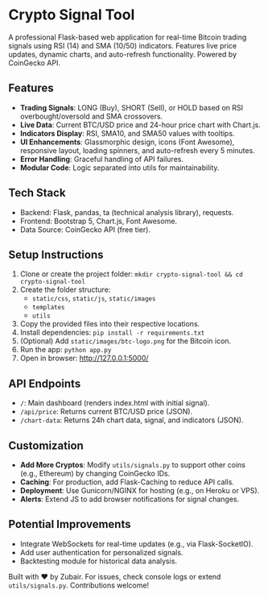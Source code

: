 # Crypto Signal Tool

A professional Flask-based web application for real-time Bitcoin trading signals using RSI (14) and SMA (10/50) indicators. Features live price updates, dynamic charts, and auto-refresh functionality. Powered by CoinGecko API.

## Features
- **Trading Signals**: LONG (Buy), SHORT (Sell), or HOLD based on RSI overbought/oversold and SMA crossovers.
- **Live Data**: Current BTC/USD price and 24-hour price chart with Chart.js.
- **Indicators Display**: RSI, SMA10, and SMA50 values with tooltips.
- **UI Enhancements**: Glassmorphic design, icons (Font Awesome), responsive layout, loading spinners, and auto-refresh every 5 minutes.
- **Error Handling**: Graceful handling of API failures.
- **Modular Code**: Logic separated into utils for maintainability.

## Tech Stack
- Backend: Flask, pandas, ta (technical analysis library), requests.
- Frontend: Bootstrap 5, Chart.js, Font Awesome.
- Data Source: CoinGecko API (free tier).

## Setup Instructions
1. Clone or create the project folder: `mkdir crypto-signal-tool && cd crypto-signal-tool`
2. Create the folder structure:
   - `static/css`, `static/js`, `static/images`
   - `templates`
   - `utils`
3. Copy the provided files into their respective locations.
4. Install dependencies: `pip install -r requirements.txt`
5. (Optional) Add `static/images/btc-logo.png` for the Bitcoin icon.
6. Run the app: `python app.py`
7. Open in browser: http://127.0.0.1:5000/

## API Endpoints
- `/`: Main dashboard (renders index.html with initial signal).
- `/api/price`: Returns current BTC/USD price (JSON).
- `/chart-data`: Returns 24h chart data, signal, and indicators (JSON).

## Customization
- **Add More Cryptos**: Modify `utils/signals.py` to support other coins (e.g., Ethereum) by changing CoinGecko IDs.
- **Caching**: For production, add Flask-Caching to reduce API calls.
- **Deployment**: Use Gunicorn/NGINX for hosting (e.g., on Heroku or VPS).
- **Alerts**: Extend JS to add browser notifications for signal changes.

## Potential Improvements
- Integrate WebSockets for real-time updates (e.g., via Flask-SocketIO).
- Add user authentication for personalized signals.
- Backtesting module for historical data analysis.

Built with ❤️ by Zubair. For issues, check console logs or extend `utils/signals.py`. Contributions welcome!